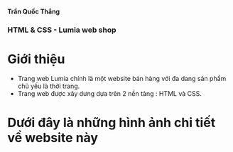 #### Trần Quốc Thắng
 ### HTML & CSS - Lumia web shop
 # Giới thiệu
 - Trang web Lumia chính là một website bán hàng với đa dang sản phẩm chủ yếu là thời trang.
 - Trang web được xây dưng dựa trên 2 nền tảng : HTML và CSS.
# Dưới đây là những hình ảnh chi tiết về website này

 
